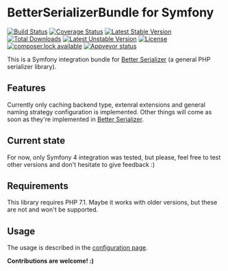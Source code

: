 # BetterSerializerBundle for Symfony

[![Build Status](https://travis-ci.org/better-serializer/better-serializer-bundle.svg?branch=master)](https://travis-ci.org/better-serializer/better-serializer-bundle)
[![Coverage Status](https://coveralls.io/repos/github/better-serializer/better-serializer-bundle/badge.svg?branch=master)](https://coveralls.io/github/better-serializer/better-serializer-bundle?branch=master)
[![Latest Stable Version](https://poser.pugx.org/better-serializer/better-serializer-bundle/version)](https://packagist.org/packages/better-serializer/better-serializer-bundle)
[![Total Downloads](https://poser.pugx.org/better-serializer/better-serializer-bundle/downloads)](https://packagist.org/packages/better-serializer/better-serializer-bundle)
[![Latest Unstable Version](https://poser.pugx.org/better-serializer/better-serializer-bundle/v/unstable)](//packagist.org/packages/better-serializer/better-serializer-bundle)
[![License](https://poser.pugx.org/better-serializer/better-serializer-bundle/license)](https://packagist.org/packages/better-serializer/better-serializer-bundle)
[![composer.lock available](https://poser.pugx.org/better-serializer/better-serializer-bundle/composerlock)](https://packagist.org/packages/better-serializer/better-serializer-bundle)
[![Appveyor status](https://ci.appveyor.com/api/projects/status/github/better-serializer/better-serializer-bundle?svg=true)](https://ci.appveyor.com/api/projects/status/github/better-serializer/better-serializer-bundle)

This is a Symfony integration bundle for [Better Serializer](https://github.com/better-serializer/better-serializer) 
(a general PHP serializer library). 

## Features

Currently only caching backend type, extenral extensions and general naming strategy configuration is implemented. 
Other things will come as soon as they're implemented in 
[Better Serializer](https://github.com/better-serializer/better-serializer).

## Current state

For now, only Symfony 4 integration was tested, but please, feel free to test other versions and don't hesitate to give feedback :)

## Requirements

This library requires PHP 7.1. Maybe it works with older versions, but these are not and won't be supported.

## Usage

The usage is described in the [configuration page](Doc/Configuration.md).

**Contributions are welcome! :)**

